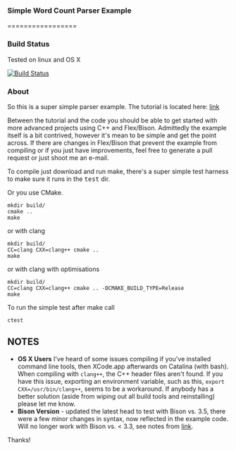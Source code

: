 ### Simple Word Count Parser Example
=================

### Build Status
Tested on linux and OS X

[![Build Status](https://travis-ci.org/jonathan-beard/simple_wc_example.svg?branch=master)](https://travis-ci.org/jonathan-beard/simple_wc_example)

### About

So this is a super simple parser example. The tutorial is located here:
<a href="http://www.jonathanbeard.io/tutorials/FlexBisonC++.html" target="_blank">link</a>

Between the tutorial and the code you should be able to get started with more
advanced projects using C++ and Flex/Bison. Admittedly the example itself is a
bit contrived, however it's mean to be simple and get the point across. If
there are changes in Flex/Bison that prevent the example from compiling or if
you just have improvements, feel free to generate a pull request or just shoot
me an e-mail.

To compile just download and run make, there's a super simple test harness to
make sure it runs in the <tt>test</tt> dir.

Or you use CMake.

    mkdir build/
    cmake ..
    make

or with clang

    mkdir build/
    CC=clang CXX=clang++ cmake ..
    make

or with clang with optimisations

    mkdir build/
    CC=clang CXX=clang++ cmake .. -DCMAKE_BUILD_TYPE=Release
    make

To run the simple test after make call

    ctest

## NOTES
* **OS X Users** I've heard of some issues compiling if you've installed 
command line tools, then XCode.app afterwards on Catalina (with bash). When compiling with 
```clang++```, the C++ header files aren't found. If you have this issue, exporting an environment
variable, such as this, 
```export CXX=/usr/bin/clang++```, seems to be a workaround. If anybody has a better
solution (aside from wiping out all build tools and reinstalling) please let
me know. 
* **Bison Version** - updated the latest head to test with Bison vs. 3.5, there were a few minor 
changes in syntax, now reflected in the example code. Will no longer work with Bison vs. < 3.3, 
see notes from [link](https://lwn.net/Articles/777594/).


Thanks!
